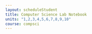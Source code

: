 ```yaml
---
layout: scheduleStudent
title: Computer Science Lab Notebook
units: "1,2,3,4,5,6,7,8,9,10"
course: compsci
---
```

